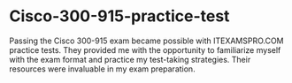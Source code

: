 # Cisco-300-915-practice-test
Passing the Cisco 300-915 exam became possible with ITEXAMSPRO.COM practice tests. They provided me with the opportunity to familiarize myself with the exam format and practice my test-taking strategies. Their resources were invaluable in my exam preparation.
